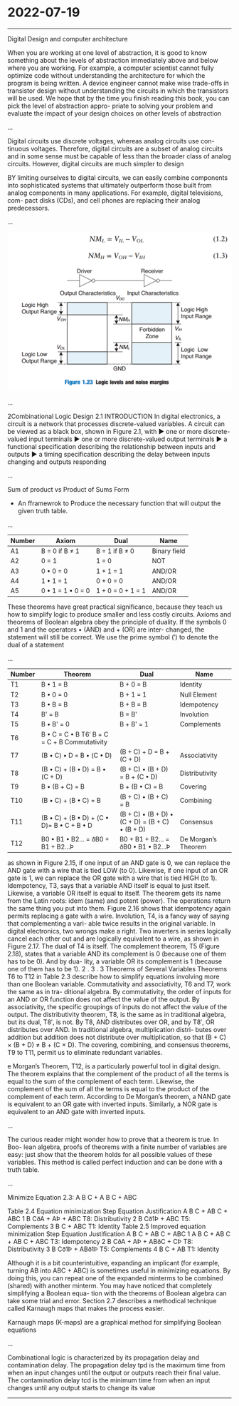 # 2022-07-19

___

Digital Design and computer architecture

 When you are working at one level of
abstraction, it is good to know something about the levels of abstraction
immediately above and below where you are working. For example, a
computer scientist cannot fully optimize code without understanding the
architecture for which the program is being written. A device engineer
cannot make wise trade-offs in transistor design without understanding
the circuits in which the transistors will be used. We hope that by the time
you finish reading this book, you can pick the level of abstraction appro-
priate to solving your problem and evaluate the impact of your design
choices on other levels of abstraction

...

Digital circuits use discrete voltages, whereas analog circuits use con-
tinuous voltages. Therefore, digital circuits are a subset of analog circuits
and in some sense must be capable of less than the broader class of analog
circuits. However, digital circuits are much simpler to design

BY limiting ourselves to digital circuits, we can easily combine components into
sophisticated systems that ultimately outperform those built from analog
components in many applications. For example, digital televisions, com-
pact disks (CDs), and cell phones are replacing their analog predecessors.

...

![](vault/public/2022-07-19-22-01-55.png)

...

2Combinational Logic Design
2.1 INTRODUCTION
In digital electronics, a circuit is a network that processes discrete-valued
variables. A circuit can be viewed as a black box, shown in Figure 2.1, with
▶ one or more discrete-valued input terminals
▶ one or more discrete-valued output terminals
▶ a functional specification describing the relationship between inputs
and outputs
▶ a timing specification describing the delay between inputs changing
and outputs responding

...

Sum of product vs Product of Sums Form

* An fframewrok to Produce the necessary function that will output the given truth table.

...

| Number | Axiom | Dual | Name
| ---| ---| --- | ---
| A1  | B = 0 if B ≠ 1| B = 1 if B ≠ 0 | Binary field
| A2 | 0 = 1 | 1 = 0 | NOT
| A3 | 0 • 0 = 0 | 1 + 1 = 1 | AND/OR
| A4 | 1 • 1 = 1 | 0 + 0 = 0 | AND/OR
| A5 | 0 • 1 = 1 • 0 = 0 | 1 + 0 = 0 + 1 = 1 | AND/OR

These theorems have great practical significance, because they teach us how
to simplify logic to produce smaller and less costly circuits.
Axioms and theorems of Boolean algebra obey the principle of duality.
If the symbols 0 and 1 and the operators • (AND) and + (OR) are inter-
changed, the statement will still be correct. We use the prime symbol (′)
to denote the dual of a statement

...


| Number | Theorem | Dual | Name
| --- | --- | --- | --- 
T1 | Β • 1 = Β | Β + 0 = Β |Identity
T2 | Β • 0 = 0 | Β + 1 = 1 | Null Element
T3 | Β • Β = Β | Β + Β = Β | Idempotency
T4 | B' = Β | B  = B' | Involution
T5 | Β • B' = 0 | Β + B' = 1 |Complements
T6 | B • C = C • B T6′ Β + C = C + Β Commutativity
T7 | (Β • C) • D = Β • (C • D) |(B + C) + D = B + (C + D) | Associativity
T8 | (Β • C) + (Β • D) = Β • (C + D) | (B + C) • (B + D) = B + (C • D) | Distributivity
T9 | Β • (Β + C) = Β | B + (B • C) = B | Covering
T10 | (Β • C) + (B • C) = Β | (B + C) • (B + C) = B | Combining
T11 | (Β • C) + (B • D) + (C • D)= B • C + B • D | (B + C) • (B + D) • (C + D) = (B + C) • (B + D) | Consensus
T12 | B0 • B1 • B2... = ðB0 + B1 + B2...Þ | B0 + B1 + B2... = ðB0 • B1 • B2...Þ | De Morgan’s Theorem


as shown in Figure 2.15, if one input of an AND gate is 0, we can replace the
AND gate with a wire that is tied LOW (to 0). Likewise, if one input of an OR
gate is 1, we can replace the OR gate with a wire that is tied HIGH (to 1).
Idempotency, T3, says that a variable AND itself is equal to just
itself. Likewise, a variable OR itself is equal to itself. The theorem gets
its name from the Latin roots: idem (same) and potent (power). The
operations return the same thing you put into them. Figure 2.16 shows
that idempotency again permits replacing a gate with a wire.
Involution, T4, is a fancy way of saying that complementing a vari-
able twice results in the original variable. In digital electronics, two
wrongs make a right. Two inverters in series logically cancel each other
out and are logically equivalent to a wire, as shown in Figure 2.17. The
dual of T4 is itself.
The complement theorem, T5 (Figure 2.18), states that a variable
AND its complement is 0 (because one of them has to be 0). And by dua-
lity, a variable OR its complement is 1 (because one of them has to be 1).
2 . 3 . 3 Theorems of Several Variables
Theorems T6 to T12 in Table 2.3 describe how to simplify equations
involving more than one Boolean variable.
Commutativity and associativity, T6 and T7, work the same as in tra-
ditional algebra. By commutativity, the order of inputs for an AND or
OR function does not affect the value of the output. By associativity,
the specific groupings of inputs do not affect the value of the output.
The distributivity theorem, T8, is the same as in traditional algebra,
but its dual, T8′, is not. By T8, AND distributes over OR, and by T8′,
OR distributes over AND. In traditional algebra, multiplication distri-
butes over addition but addition does not distribute over multiplication,
so that (B + C) × (B + D) ≠ B + (C × D).
The covering, combining, and consensus theorems, T9 to T11, permit
us to eliminate redundant variables.

e Morgan’s Theorem, T12, is a particularly powerful tool in digital
design. The theorem explains that the complement of the product of all
the terms is equal to the sum of the complement of each term. Likewise,
the complement of the sum of all the terms is equal to the product of the
complement of each term.
According to De Morgan’s theorem, a NAND gate is equivalent to an
OR gate with inverted inputs. Similarly, a NOR gate is equivalent to an
AND gate with inverted inputs.

...

The curious reader might wonder how to prove that a theorem is true. In Boo-
lean algebra, proofs of theorems with a finite number of variables are easy:
just show that the theorem holds for all possible values of these variables.
This method is called perfect induction and can be done with a truth table.

...

Minimize Equation 2.3: A B C + A B C + ABC

Table 2.4 Equation minimization
Step Equation Justification
A B C + AB C + ABC
1 B CðA + AÞ + ABC T8: Distributivity
2 B Cð1Þ + ABC T5: Complements
3 B C + ABC T1: Identity
Table 2.5 Improved equation minimization
Step Equation Justification
A B C + AB C + ABC
1 A B C + AB C + AB C + ABC T3: Idempotency
2 B CðA + AÞ + ABðC + CÞ T8: Distributivity
3 B Cð1Þ + ABð1Þ T5: Complements
4 B C + AB T1: Identity


Although it is a bit counterintuitive, expanding an implicant (for
example, turning AB into ABC + ABC) is sometimes useful in minimizing
equations. By doing this, you can repeat one of the expanded minterms to
be combined (shared) with another minterm.
You may have noticed that completely simplifying a Boolean equa-
tion with the theorems of Boolean algebra can take some trial and error.
Section 2.7 describes a methodical technique called Karnaugh maps that
makes the process easier.

 Karnaugh maps (K-maps) are a graphical method for simplifying
Boolean equations

...


Combinational logic is characterized by its propagation delay and
contamination delay. The propagation delay tpd is the maximum time
from when an input changes until the output or outputs reach their final
value. The contamination delay tcd is the minimum time from when an
input changes until any output starts to change its value


___
